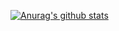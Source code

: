 [![Anurag's github stats](https://github-readme-stats.vercel.app/api?username=GengchenXU)](https://github.com/anuraghazra/github-readme-stats)